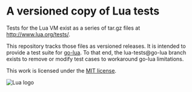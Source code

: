 A versioned copy of Lua tests
=============================

Tests for the Lua VM exist as a series of tar.gz files at http://www.lua.org/tests/.

This repository tracks those files as versioned releases. It is intended to provide a test suite for [go-lua](https://github.com/Shopify/go-lua). To that end, the lua-tests@go-lua branch exists to remove or modify test cases to workaround go-lua limitations.

This work is licensed under the [MIT license](http://www.lua.org/license.html).

![Lua logo](http://www.lua.org/images/lua-logo.gif)
